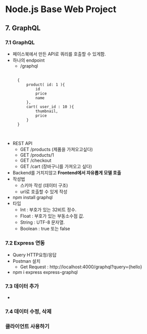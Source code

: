 # Node.js Base Web Project

## 7. GraphQL

### 7.1 GraphQL
- 페이스북에서 만든 API로 쿼리를 호출할 수 있게함.
- 하나의 endpoint
    - /graphql
    <pre>
    <code>
    {
        product( id: 1 ){
            id
            price
            name
        },
        cart( user_id : 10 ){
            thumbnail,
            price
        }
    }
    </code>
    </pre>
- REST API
    - GET /products (제품을 가져오고싶다)
    - GET /products/1
    - GET /checkout
    - GET /cart (장바구니를 가져오고 싶다)
- Backend를 거치지않고 **Frontend에서 자유롭게 모델 호출**
- 작성법
    - 스키마 작성 (데이터 구조)
    - url로 호출할 수 있게 작성
- npm install graphql
- 타입
    - Int : 부호가 있는 32비트 정수.
    - Float : 부호가 있는 부동소수점 값.
    - String : UTF-8 문자열.
    - Boolean : true 또는 false
    
### 7.2 Express 연동
- Query HTTP요청/응답
- Postman 설치
    - Get Request : http://localhost:4000/graphql?query={hello}
- npm i express express-graphql

### 7.3 데이터 추가
- 

### 7.4 데이터 수정, 삭제

### 클라이언트 사용하기